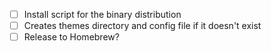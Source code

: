 - [ ] Install script for the binary distribution
- [ ] Creates themes directory and config file if it doesn't exist
- [ ] Release to Homebrew?
